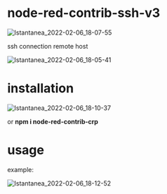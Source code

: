 # node-red-contrib-ssh-v3

![Istantanea_2022-02-06_18-07-55](https://user-images.githubusercontent.com/68069659/152692226-9d7e81d2-0d1d-4aa5-a3cd-dc803d9b3202.png)


ssh connection remote host

![Istantanea_2022-02-06_18-05-41](https://user-images.githubusercontent.com/68069659/152692171-867b60a5-bbfc-4d0a-8334-f7e5e45bd839.png)



# installation

![Istantanea_2022-02-06_18-10-37](https://user-images.githubusercontent.com/68069659/152692337-0e6ade2f-c913-4104-b157-6bb336ebbe9f.png)

or **npm i node-red-contrib-crp**

# usage

example:

![Istantanea_2022-02-06_18-12-52](https://user-images.githubusercontent.com/68069659/152692413-680c0c96-3b5f-4a8f-8689-4254b9b637b6.png)
